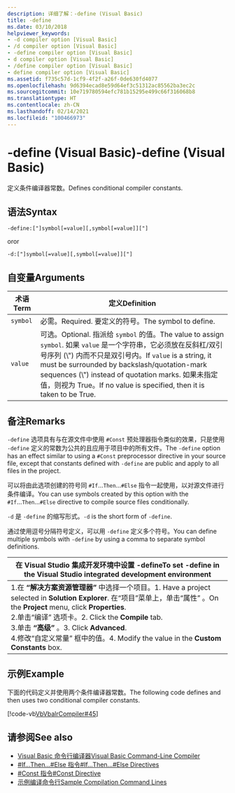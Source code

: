 ```yaml
---
description: 详细了解：-define (Visual Basic)
title: -define
ms.date: 03/10/2018
helpviewer_keywords:
- -d compiler option [Visual Basic]
- /d compiler option [Visual Basic]
- -define compiler option [Visual Basic]
- d compiler option [Visual Basic]
- /define compiler option [Visual Basic]
- define compiler option [Visual Basic]
ms.assetid: f735c57d-1cf9-4f2f-a26f-0de630fd4077
ms.openlocfilehash: 9d6394ecad8e59d64ef3c51312ac85562ba3ec2c
ms.sourcegitcommit: 10e719780594efc781b15295e499c66f316068b8
ms.translationtype: HT
ms.contentlocale: zh-CN
ms.lasthandoff: 02/14/2021
ms.locfileid: "100466973"
---
```

# <a name="-define-visual-basic"></a><span data-ttu-id="8588a-103">-define (Visual Basic)</span><span class="sxs-lookup"><span data-stu-id="8588a-103">-define (Visual Basic)</span></span>

<span data-ttu-id="8588a-104">定义条件编译器常数。</span><span class="sxs-lookup"><span data-stu-id="8588a-104">Defines conditional compiler constants.</span></span>  
  
## <a name="syntax"></a><span data-ttu-id="8588a-105">语法</span><span class="sxs-lookup"><span data-stu-id="8588a-105">Syntax</span></span>  
  
```console  
-define:["]symbol[=value][,symbol[=value]]["]  
```

<span data-ttu-id="8588a-106">or</span><span class="sxs-lookup"><span data-stu-id="8588a-106">or</span></span>

```console  
-d:["]symbol[=value][,symbol[=value]]["]  
```  
  
## <a name="arguments"></a><span data-ttu-id="8588a-107">自变量</span><span class="sxs-lookup"><span data-stu-id="8588a-107">Arguments</span></span>  
  
|<span data-ttu-id="8588a-108">术语</span><span class="sxs-lookup"><span data-stu-id="8588a-108">Term</span></span>|<span data-ttu-id="8588a-109">定义</span><span class="sxs-lookup"><span data-stu-id="8588a-109">Definition</span></span>|  
|---|---|  
|`symbol`|<span data-ttu-id="8588a-110">必需。</span><span class="sxs-lookup"><span data-stu-id="8588a-110">Required.</span></span> <span data-ttu-id="8588a-111">要定义的符号。</span><span class="sxs-lookup"><span data-stu-id="8588a-111">The symbol to define.</span></span>|  
|`value`|<span data-ttu-id="8588a-112">可选。</span><span class="sxs-lookup"><span data-stu-id="8588a-112">Optional.</span></span> <span data-ttu-id="8588a-113">指派给 `symbol` 的值。</span><span class="sxs-lookup"><span data-stu-id="8588a-113">The value to assign `symbol`.</span></span> <span data-ttu-id="8588a-114">如果 `value` 是一个字符串，它必须放在反斜杠/双引号序列 (\\") 内而不只是双引号内。</span><span class="sxs-lookup"><span data-stu-id="8588a-114">If `value` is a string, it must be surrounded by backslash/quotation-mark sequences (\\") instead of quotation marks.</span></span> <span data-ttu-id="8588a-115">如果未指定值，则视为 True。</span><span class="sxs-lookup"><span data-stu-id="8588a-115">If no value is specified, then it is taken to be True.</span></span>|  
  
## <a name="remarks"></a><span data-ttu-id="8588a-116">备注</span><span class="sxs-lookup"><span data-stu-id="8588a-116">Remarks</span></span>  

 <span data-ttu-id="8588a-117">`-define` 选项具有与在源文件中使用 `#Const` 预处理器指令类似的效果，只是使用 `-define` 定义的常数为公共的且应用于项目中的所有文件。</span><span class="sxs-lookup"><span data-stu-id="8588a-117">The `-define` option has an effect similar to using a `#Const` preprocessor directive in your source file, except that constants defined with `-define` are public and apply to all files in the project.</span></span>  
  
 <span data-ttu-id="8588a-118">可以将由此选项创建的符号同 `#If`...`Then`...`#Else` 指令一起使用，以对源文件进行条件编译。</span><span class="sxs-lookup"><span data-stu-id="8588a-118">You can use symbols created by this option with the `#If`...`Then`...`#Else` directive to compile source files conditionally.</span></span>  
  
 <span data-ttu-id="8588a-119">`-d` 是 `-define` 的缩写形式。</span><span class="sxs-lookup"><span data-stu-id="8588a-119">`-d` is the short form of `-define`.</span></span>  
  
 <span data-ttu-id="8588a-120">通过使用逗号分隔符号定义，可以用 `-define` 定义多个符号。</span><span class="sxs-lookup"><span data-stu-id="8588a-120">You can define multiple symbols with `-define` by using a comma to separate symbol definitions.</span></span>  
  
|<span data-ttu-id="8588a-121">在 Visual Studio 集成开发环境中设置 -define</span><span class="sxs-lookup"><span data-stu-id="8588a-121">To set -define in the Visual Studio integrated development environment</span></span>|  
|---|  
|<span data-ttu-id="8588a-122">1.在 **“解决方案资源管理器”** 中选择一个项目。</span><span class="sxs-lookup"><span data-stu-id="8588a-122">1.  Have a project selected in **Solution Explorer**.</span></span> <span data-ttu-id="8588a-123">在“项目”菜单上，单击“属性”   。</span><span class="sxs-lookup"><span data-stu-id="8588a-123">On the **Project** menu, click **Properties**.</span></span> <br /><span data-ttu-id="8588a-124">2.单击“编译”  选项卡。</span><span class="sxs-lookup"><span data-stu-id="8588a-124">2.  Click the **Compile** tab.</span></span><br /><span data-ttu-id="8588a-125">3.单击 **“高级”** 。</span><span class="sxs-lookup"><span data-stu-id="8588a-125">3.  Click **Advanced**.</span></span><br /><span data-ttu-id="8588a-126">4.修改“自定义常量”  框中的值。</span><span class="sxs-lookup"><span data-stu-id="8588a-126">4.  Modify the value in the **Custom Constants** box.</span></span>|  
  
## <a name="example"></a><span data-ttu-id="8588a-127">示例</span><span class="sxs-lookup"><span data-stu-id="8588a-127">Example</span></span>  

 <span data-ttu-id="8588a-128">下面的代码定义并使用两个条件编译器常数。</span><span class="sxs-lookup"><span data-stu-id="8588a-128">The following code defines and then uses two conditional compiler constants.</span></span>  
  
 [!code-vb[VbVbalrCompiler#45](~/samples/snippets/visualbasic/VS_Snippets_VBCSharp/VbVbalrCompiler/VB/Class1.vb#45)]  
  
## <a name="see-also"></a><span data-ttu-id="8588a-129">请参阅</span><span class="sxs-lookup"><span data-stu-id="8588a-129">See also</span></span>

- [<span data-ttu-id="8588a-130">Visual Basic 命令行编译器</span><span class="sxs-lookup"><span data-stu-id="8588a-130">Visual Basic Command-Line Compiler</span></span>](index.md)
- [<span data-ttu-id="8588a-131">#If...Then...#Else 指令</span><span class="sxs-lookup"><span data-stu-id="8588a-131">#If...Then...#Else Directives</span></span>](../../language-reference/directives/if-then-else-directives.md)
- [<span data-ttu-id="8588a-132">#Const 指令</span><span class="sxs-lookup"><span data-stu-id="8588a-132">#Const Directive</span></span>](../../language-reference/directives/const-directive.md)
- [<span data-ttu-id="8588a-133">示例编译命令行</span><span class="sxs-lookup"><span data-stu-id="8588a-133">Sample Compilation Command Lines</span></span>](sample-compilation-command-lines.md)
